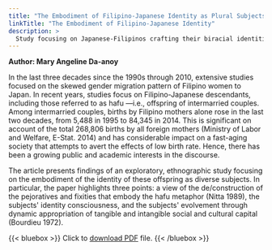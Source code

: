 ```yaml
---
title: "The Embodiment of Filipino-Japanese Identity as Plural Subjects: Everyday Articulations of Multicultural Roots"
linkTitle: "The Embodiment of Filipino-Japanese Identity"
description: >
  Study focusing on Japanese-Filipinos crafting their biracial identities
---
```

**Author: Mary Angeline Da-anoy**

In the last three decades since the 1990s through 2010, extensive studies focused on the skewed gender migration pattern of Filipino women to Japan. In recent years, studies focus on Filipino-Japanese descendants, including those referred to as hafu —i.e., offspring of intermarried couples. Among intermarried couples, births by Filipino mothers alone rose in the last two decades, from 5,488 in 1995 to 84,345 in 2014. This is significant on account of the total 268,806 births by all foreign mothers (Ministry of Labor and Welfare, E-Stat. 2014) and has considerable impact on a fast-aging society that attempts to avert the effects of low birth rate. Hence, there has been a growing public and academic interests in the discourse.

The article presents findings of an exploratory, ethnographic study focusing on the embodiment of the identity of these offspring as diverse subjects. In particular, the paper highlights three points: a view of the de/construction of the pejoratives and fixities that embody the hafu metaphor (Nitta 1989), the subjects' identity consciousness, and the subjects' evolvement through dynamic appropriation of tangible and intangible social and cultural capital (Bourdieu 1972).

{{< bluebox >}}
Click to [download PDF](https://timog.org/pdf/filipino-japanese-identity-as-plural-subjects.pdf) file.
{{< /bluebox >}}

